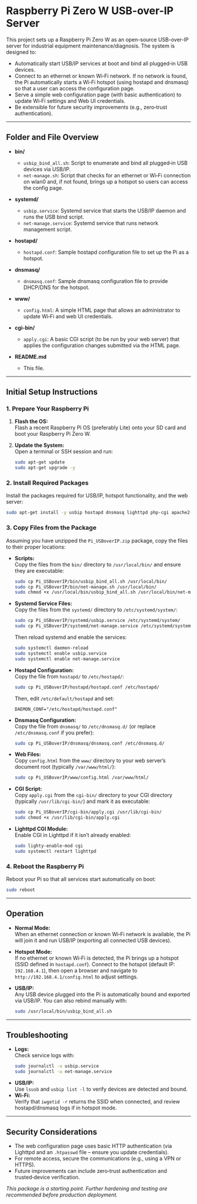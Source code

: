 # Raspberry Pi Zero W USB-over-IP Server

This project sets up a Raspberry Pi Zero W as an open-source USB-over-IP server for industrial equipment maintenance/diagnosis. The system is designed to:

- Automatically start USB/IP services at boot and bind all plugged‑in USB devices.
- Connect to an ethernet or known Wi‑Fi network. If no network is found, the Pi automatically starts a Wi‑Fi hotspot (using hostapd and dnsmasq) so that a user can access the configuration page.
- Serve a simple web configuration page (with basic authentication) to update Wi‑Fi settings and Web UI credentials.
- Be extensible for future security improvements (e.g., zero‑trust authentication).

---

## Folder and File Overview

- **bin/**
  - `usbip_bind_all.sh`: Script to enumerate and bind all plugged‑in USB devices via USB/IP.
  - `net-manage.sh`: Script that checks for an ethernet or Wi‑Fi connection on wlan0 and, if not found, brings up a hotspot so users can access the config page.

- **systemd/**
  - `usbip.service`: Systemd service that starts the USB/IP daemon and runs the USB bind script.
  - `net-manage.service`: Systemd service that runs network management script.

- **hostapd/**
  - `hostapd.conf`: Sample hostapd configuration file to set up the Pi as a hotspot.

- **dnsmasq/**
  - `dnsmasq.conf`: Sample dnsmasq configuration file to provide DHCP/DNS for the hotspot.

- **www/**
  - `config.html`: A simple HTML page that allows an administrator to update Wi‑Fi and web UI credentials.

- **cgi-bin/**
  - `apply.cgi`: A basic CGI script (to be run by your web server) that applies the configuration changes submitted via the HTML page.

- **README.md**
  - This file.

---

## Initial Setup Instructions

### 1. Prepare Your Raspberry Pi

1. **Flash the OS:**  
   Flash a recent Raspberry Pi OS (preferably Lite) onto your SD card and boot your Raspberry Pi Zero W.

2. **Update the System:**  
   Open a terminal or SSH session and run:
   ```bash
   sudo apt-get update
   sudo apt-get upgrade -y
   ```

### 2. Install Required Packages

Install the packages required for USB/IP, hotspot functionality, and the web server:
```bash
sudo apt-get install -y usbip hostapd dnsmasq lighttpd php-cgi apache2-utils
```

### 3. Copy Files from the Package

Assuming you have unzipped the `Pi_USBoverIP.zip` package, copy the files to their proper locations:

- **Scripts:**  
  Copy the files from the `bin/` directory to `/usr/local/bin/` and ensure they are executable:
  ```bash
  sudo cp Pi_USBoverIP/bin/usbip_bind_all.sh /usr/local/bin/
  sudo cp Pi_USBoverIP/bin/net-manage.sh /usr/local/bin/
  sudo chmod +x /usr/local/bin/usbip_bind_all.sh /usr/local/bin/net-manage.sh
  ```

- **Systemd Service Files:**  
  Copy the files from the `systemd/` directory to `/etc/systemd/system/`:
  ```bash
  sudo cp Pi_USBoverIP/systemd/usbip.service /etc/systemd/system/
  sudo cp Pi_USBoverIP/systemd/net-manage.service /etc/systemd/system/
  ```
  Then reload systemd and enable the services:
  ```bash
  sudo systemctl daemon-reload
  sudo systemctl enable usbip.service
  sudo systemctl enable net-manage.service
  ```

- **Hostapd Configuration:**  
  Copy the file from `hostapd/` to `/etc/hostapd/`:
  ```bash
  sudo cp Pi_USBoverIP/hostapd/hostapd.conf /etc/hostapd/
  ```
  Then, edit `/etc/default/hostapd` and set:
  ```
  DAEMON_CONF="/etc/hostapd/hostapd.conf"
  ```

- **Dnsmasq Configuration:**  
  Copy the file from `dnsmasq/` to `/etc/dnsmasq.d/` (or replace `/etc/dnsmasq.conf` if you prefer):
  ```bash
  sudo cp Pi_USBoverIP/dnsmasq/dnsmasq.conf /etc/dnsmasq.d/
  ```

- **Web Files:**  
  Copy `config.html` from the `www/` directory to your web server’s document root (typically `/var/www/html/`):
  ```bash
  sudo cp Pi_USBoverIP/www/config.html /var/www/html/
  ```

- **CGI Script:**  
  Copy `apply.cgi` from the `cgi-bin/` directory to your CGI directory (typically `/usr/lib/cgi-bin/`) and mark it as executable:
  ```bash
  sudo cp Pi_USBoverIP/cgi-bin/apply.cgi /usr/lib/cgi-bin/
  sudo chmod +x /usr/lib/cgi-bin/apply.cgi
  ```

- **Lighttpd CGI Module:**  
  Enable CGI in Lighttpd if it isn’t already enabled:
  ```bash
  sudo lighty-enable-mod cgi
  sudo systemctl restart lighttpd
  ```

### 4. Reboot the Raspberry Pi

Reboot your Pi so that all services start automatically on boot:
```bash
sudo reboot
```

---

## Operation

- **Normal Mode:**  
  When an ethernet connection or known Wi‑Fi network is available, the Pi will join it and run USB/IP (exporting all connected USB devices).

- **Hotspot Mode:**  
  If no ethernet or known Wi‑Fi is detected, the Pi brings up a hotspot (SSID defined in `hostapd.conf`). Connect to the hotspot (default IP: `192.168.4.1`), then open a browser and navigate to `http://192.168.4.1/config.html` to adjust settings.

- **USB/IP:**  
  Any USB device plugged into the Pi is automatically bound and exported via USB/IP. You can also rebind manually with:
  ```bash
  sudo /usr/local/bin/usbip_bind_all.sh
  ```

---

## Troubleshooting

- **Logs:**  
  Check service logs with:
  ```bash
  sudo journalctl -u usbip.service
  sudo journalctl -u net-manage.service
  ```
- **USB/IP:**  
  Use `lsusb` and `usbip list -l` to verify devices are detected and bound.
- **Wi-Fi:**  
  Verify that `iwgetid -r` returns the SSID when connected, and review hostapd/dnsmasq logs if in hotspot mode.

---

## Security Considerations

- The web configuration page uses basic HTTP authentication (via Lighttpd and an `.htpasswd` file – ensure you update credentials).
- For remote access, secure the communications (e.g., using a VPN or HTTPS).
- Future improvements can include zero‑trust authentication and trusted‑device verification.

*This package is a starting point. Further hardening and testing are recommended before production deployment.*